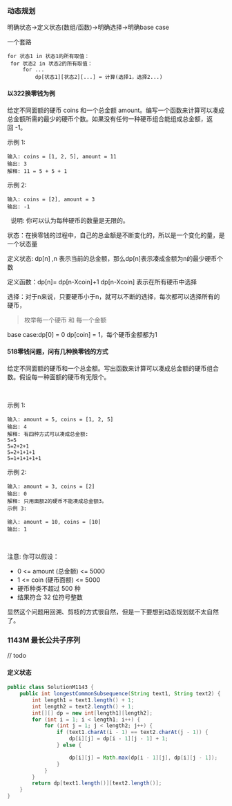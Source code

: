### 动态规划
明确状态->定义状态(数组/函数)->明确选择->明确base case

一个套路
>
    for 状态1 in 状态1的所有取值：
     for 状态2 in 状态2的所有取值：
         for ...
             dp[状态1][状态2][...] = 计算(选择1，选择2...)

#### 以322换零钱为例
给定不同面额的硬币 coins 和一个总金额 amount。编写一个函数来计算可以凑成总金额所需的最少的硬币个数。如果没有任何一种硬币组合能组成总金额，返回 -1。

示例 1:
>
    输入: coins = [1, 2, 5], amount = 11
    输出: 3 
    解释: 11 = 5 + 5 + 1
示例 2:
>
    输入: coins = [2], amount = 3
    输出: -1
 
说明:
你可以认为每种硬币的数量是无限的。

状态：在换零钱的过程中，自己的总金额是不断变化的，所以是一个变化的量，是一个状态量

定义状态: dp[n] ,n 表示当前的总金额，那么dp[n]表示凑成金额为n的最少硬币个数

定义函数：dp[n]= dp[n-Xcoin]+1  dp[n-Xcoin] 表示在所有硬币中选择

选择：对于n来说，只要硬币小于n，就可以不断的选择，每次都可以选择所有的硬币，
>
>   枚举每一个硬币  和 每一个金额

base case:dp[0] = 0 dp[coin] = 1，每个硬币金额都为1

#### 518零钱问题，问有几种换零钱的方式
给定不同面额的硬币和一个总金额。写出函数来计算可以凑成总金额的硬币组合数。假设每一种面额的硬币有无限个。 

 

示例 1:
>
    输入: amount = 5, coins = [1, 2, 5]
    输出: 4
    解释: 有四种方式可以凑成总金额:
    5=5
    5=2+2+1
    5=2+1+1+1
    5=1+1+1+1+1
示例 2:

> 
    输入: amount = 3, coins = [2]
    输出: 0
    解释: 只用面额2的硬币不能凑成总金额3。
    示例 3:
    
    输入: amount = 10, coins = [10] 
    输出: 1
 

注意:
你可以假设：
- 0 <= amount (总金额) <= 5000
- 1 <= coin (硬币面额) <= 5000
- 硬币种类不超过 500 种
- 结果符合 32 位符号整数


显然这个问题用回溯、剪枝的方式很自然，但是一下要想到动态规划就不太自然了。


### 1143M 最长公共子序列
// todo
#### 定义状态


```java
public class SolutionM1143 {
    public int longestCommonSubsequence(String text1, String text2) {
        int length1 = text1.length() + 1;
        int length2 = text2.length() + 1;
        int[][] dp = new int[length1][length2];
        for (int i = 1; i < length1; i++) {
            for (int j = 1; j < length2; j++) {
                if (text1.charAt(i - 1) == text2.charAt(j - 1)) {
                    dp[i][j] = dp[i - 1][j - 1] + 1;
                } else {

                    dp[i][j] = Math.max(dp[i - 1][j], dp[i][j - 1]);
                }
            }
        }
        return dp[text1.length()][text2.length()];
    }
}
```



